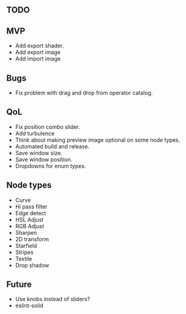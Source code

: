 ## TODO

## MVP

* Add export shader.
* Add export image
* Add import image

## Bugs

* Fix problem with drag and drop from operator catalog.

## QoL

* Fix position combo slider.
* Add turbulence
* Think about making preview image optional on some node types.
* Automated build and release.
* Save window size.
* Save window position.
* Dropdowns for enum types.

## Node types

* Curve
* Hi pass filter
* Edge detect
* HSL Adjust
* RGB Adjust
* Sharpen
* 2D transform
* Starfield
* Stripes
* Textile
* Drop shadow

## Future

* Use knobs instead of sliders?
* eslint-solid
